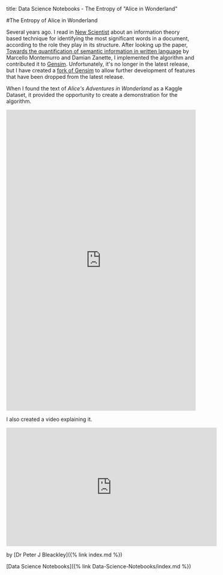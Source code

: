 title: Data Science Notebooks - The Entropy of "Alice in Wonderland"

#The Entropy of Alice in Wonderland

Several years ago. I read in [New Scientist](https://www.newscientist.com/) about an information theory based technique for identifying the most significant words in a document, according to the role they play in its structure. After looking up the paper, [Towards the quantification of semantic information in written language](https://arxiv.org/abs/0907.1558) by Marcello Montemurro and Damian Zanette, I implemented the algorithm and contributed it to [Gensim](https://radimrehurek.com/gensim/). Unfortunately, it's no longer in the latest release, but I have created a [fork of Gensim](https://github.com/PeteBleackley/gensim) to allow further development of features that have been dropped from the latest release.

When I found the text of *Alice's Adventures in Wonderland* as a Kaggle Dataset, it provided the opportunity to create a demonstration for the algorithm.

<iframe frameborder="0" height="800" scrolling="auto" src="https://www.kaggle.com/embed/petebleackley/entropy-based-keyword-extraction?kernelSessionId=34819997" title="Entropy Based Keyword Extraction" width="100%"></iframe>

I also created a video explaining it.

<iframe width="560" height="315" src="https://www.youtube.com/embed/zC4ZXvAxnHA" title="YouTube video player" frameborder="0" allow="accelerometer; autoplay; clipboard-write; encrypted-media; gyroscope; picture-in-picture" allowfullscreen></iframe>

by [Dr Peter J Bleackley]({% link index.md %})

[Data Science Notebooks]({% link Data-Science-Notebooks/index.md %})

